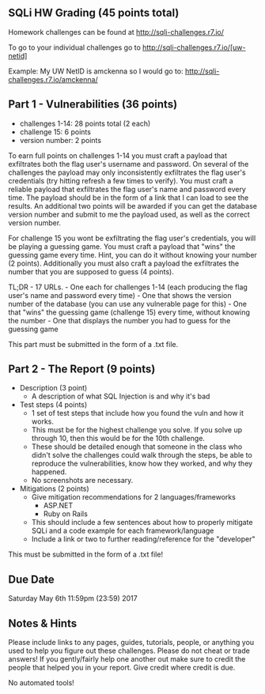 ## SQLi HW Grading (45 points total)
Homework challenges can be found at http://sqli-challenges.r7.io/

To go to your individual challenges go to http://sqli-challenges.r7.io/[uw-netid]

Example: My UW NetID is amckenna so I would go to: http://sqli-challenges.r7.io/amckenna/

## Part 1 - Vulnerabilities (36 points)
- challenges 1-14: 28 points total (2 each)
- challenge 15: 6 points
- version number: 2 points

To earn full points on challenges 1-14 you must craft a payload that exfiltrates both the flag user's username and password. On several of the challenges the payload may only inconsistently exfiltrates the flag user's credentials (try hitting refresh a few times to verify). You must craft a reliable payload that exfiltrates the flag user's name and password every time. The payload should be in the form of a link that I can load to see the results. An additional two points will be awarded if you can get the database version number and submit to me the payload used, as well as the correct version number.

For challenge 15 you wont be exfiltrating the flag user's credentials, you will be playing a guessing game. You must craft a payload that "wins" the guessing game every time. Hint, you can do it without knowing your number (2 points). Additionally you must also craft a payload the exfiltrates the number that you are supposed to guess (4 points).

TL;DR - 17 URLs. 
	- One each for challenges 1-14 (each producing the flag user's name and password every time)
	- One that shows the version number of the database (you can use any vulnerable page for this)
	- One that "wins" the guessing game (challenge 15) every time, without knowing the number
	- One that displays the number you had to guess for the guessing game

This part must be submitted in the form of a .txt file.

## Part 2 - The Report (9 points)
- Description (3 point)
	- A description of what SQL Injection is and why it's bad
- Test steps (4 points)
	- 1 set of test steps that include how you found the vuln and how it works.
	- This must be for the highest challenge you solve. If you solve up through 10, then this would be for the 10th challenge.
	- These should be detailed enough that someone in the class who didn't solve the challenges could walk through the steps, be able to reproduce the vulnerabilities, know how they worked, and why they happened.
	- No screenshots are necessary.
- Mitigations (2 points)
	- Give mitigation recommendations for 2 languages/frameworks
		- ASP.NET
		- Ruby on Rails
	- This should include a few sentences about how to properly mitigate SQLi and a code example for each framework/language
	- Include a link or two to further reading/reference for the "developer"

This must be submitted in the form of a .txt file!

## Due Date
Saturday May 6th 11:59pm (23:59) 2017

## Notes & Hints
Please include links to any pages, guides, tutorials, people, or anything you used to help you figure out these challenges. Please do not cheat or trade answers! If you gently/fairly help one another out make sure to credit the people that helped you in your report. Give credit where credit is due.

No automated tools!